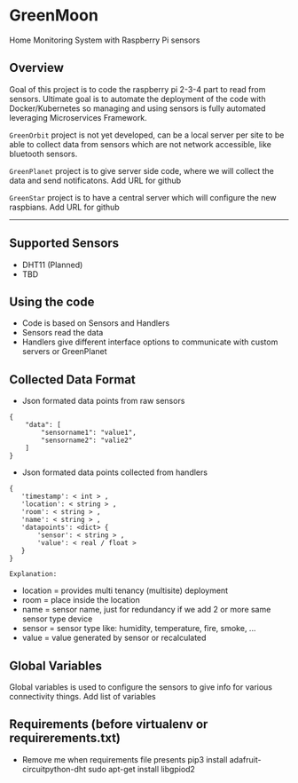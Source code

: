 # GreenMoon
Home Monitoring System with Raspberry Pi sensors

## Overview
Goal of this project is to code the raspberry pi 2-3-4 part to read from sensors.
Ultimate goal is to automate the deployment of the code with Docker/Kubernetes so managing and using
sensors is fully automated leveraging Microservices Framework.

`GreenOrbit` project is not yet developed, can be a local server per site to be able to collect data from sensors
which are not network accessible, like bluetooth sensors.

`GreenPlanet` project is to give server side code, where we will collect the data and send notificatons.
<TBD> Add URL for github

`GreenStar` project is to have a central server which will configure the new raspbians.
<TBD> Add URL for github

----------------------------------
## Supported Sensors
 - DHT11 (Planned)
 - TBD

## Using the code
 - Code is based on Sensors and Handlers
 - Sensors read the data
 - Handlers give different interface options to communicate with custom servers or GreenPlanet

## Collected Data Format
- Json formated data points from raw sensors
```
{
	"data": [
		"sensorname1": "value1",
		"sensorname2": "valie2"
	]
}
```

- Json formated data points collected from handlers
 ```
 {
 	'timestamp': < int > ,
 	'location': < string > ,
 	'room': < string > ,
 	'name': < string > ,
    'datapoints': <dict> {
        'sensor': < string > ,
        'value': < real / float >
    }
 }
  ```

`Explanation:`
- location = provides multi tenancy (multisite) deployment
- room = place inside the location
- name = sensor name, just for redundancy if we add 2 or more same sensor type device
- sensor = sensor type like: humidity, temperature, fire, smoke, ...
- value = value generated by sensor or recalculated

## Global Variables
Global variables is used to configure the sensors to give info for various connectivity things.
<TBD> Add list of variables

## Requirements (before virtualenv or requirerements.txt)
- Remove me when requirements file presents
pip3 install adafruit-circuitpython-dht
sudo apt-get install libgpiod2